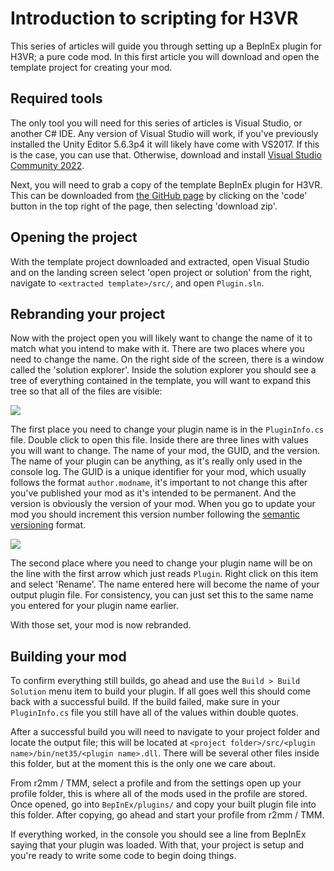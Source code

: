 # Introduction to scripting for H3VR
This series of articles will guide you through setting up a BepInEx plugin for H3VR; a pure
code mod. In this first article you will download and open the template project for creating 
your mod.

## Required tools
The only tool you will need for this series of articles is Visual Studio, or another C# IDE.
Any version of Visual Studio will work, if you've previously installed the Unity Editor 5.6.3p4
it will likely have come with VS2017. If this is the case, you can use that. Otherwise, download 
and install [Visual Studio Community 2022](https://visualstudio.microsoft.com/downloads/).

Next, you will need to grab a copy of the template BepInEx plugin for H3VR. This can be downloaded
from [the GitHub page](https://github.com/Maiq-The-Dude/H3VR.EmptyBepInEx) by clicking on the
'code' button in the top right of the page, then selecting 'download zip'.

## Opening the project
With the template project downloaded and extracted, open Visual Studio and on the landing screen
select 'open project or solution' from the right, navigate to `<extracted template>/src/`, and
open `Plugin.sln`.

## Rebranding your project
Now with the project open you will likely want to change the name of it to match what you intend
to make with it. There are two places where you need to change the name. On the right side of the
screen, there is a window called the 'solution explorer'. Inside the solution explorer you should
see a tree of everything contained in the template, you will want to expand this tree so that all
of the files are visible:

![](/creating/scripting/img/solution_explorer.png)

The first place you need to change your plugin name is in the `PluginInfo.cs` file. Double click to
open this file. Inside there are three lines with values you will want to change. The name of your
mod, the GUID, and the version. The name of your plugin can be anything, as it's really only used
in the console log. The GUID is a unique identifier for your mod, which usually follows the format
`author.modname`, it's important to not change this after you've published your mod as it's intended
to be permanent. And the version is obviously the version of your mod. When you go to update your
mod you should increment this version number following the [semantic versioning](https://semver.org/)
format.

![](/creating/scripting/img/plugin_info.png)

The second place where you need to change your plugin name will be on the line with the first arrow
which just reads `Plugin`. Right click on this item and select 'Rename'. The name entered here will
become the name of your output plugin file. For consistency, you can just set this to the same name
you entered for your plugin name earlier.

With those set, your mod is now rebranded.

## Building your mod
To confirm everything still builds, go ahead and use the `Build > Build Solution` menu item to build
your plugin. If all goes well this should come back with a successful build. If the build failed,
make sure in your `PluginInfo.cs` file you still have all of the values within double quotes.

After a successful build you will need to navigate to your project folder and locate the output file;
this will be located at `<project folder>/src/<plugin name>/bin/net35/<plugin name>.dll`. There
will be several other files inside this folder, but at the moment this is the only one we care about.

From r2mm / TMM, select a profile and from the settings open up your profile folder, this is where
all of the mods used in the profile are stored. Once opened, go into `BepInEx/plugins/` and copy your
built plugin file into this folder. After copying, go ahead and start your profile from r2mm / TMM.

If everything worked, in the console you should see a line from BepInEx saying that your plugin was loaded.
With that, your project is setup and you're ready to write some code to begin doing things.
